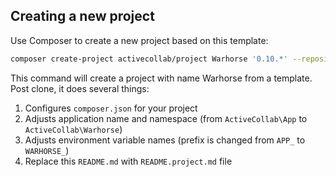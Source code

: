 ## Creating a new project

Use Composer to create a new project based on this template:

```bash
composer create-project activecollab/project Warhorse '0.10.*' --repository='{"type":"vcs","url":"https://github.com/activecollab/project"}'
```

This command will create a project with name Warhorse from a template. Post clone, it does several things:

1. Configures `composer.json` for your project
1. Adjusts application name and namespace (from `ActiveCollab\App` to `ActiveCollab\Warhorse`)
1. Adjusts environment variable names (prefix is changed from `APP_` to `WARHORSE_`)
1. Replace this `README.md` with `README.project.md` file
